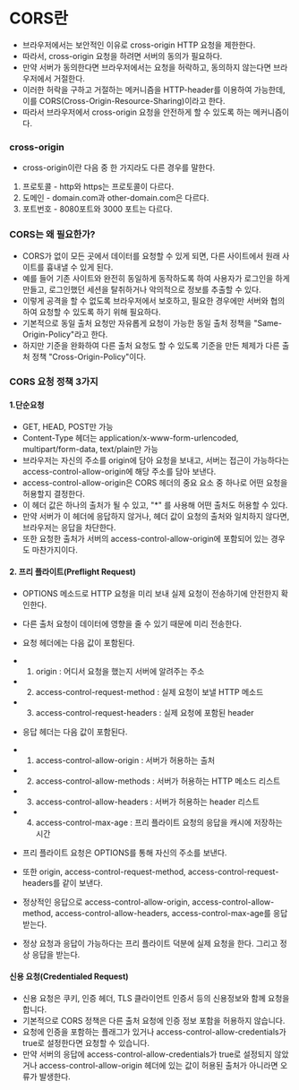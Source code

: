 <h1> CORS란 </h1>

-  브라우저에서는 보안적인 이유로 cross-origin HTTP 요청을 제한한다.
- 따라서, cross-origin 요청을 하려면 서버의 동의가 필요하다.
- 만약 서버가 동의한다면 브라우저에서는 요청을 허락하고, 동의하지 않는다면 브라우저에서 거절한다.
- 이러한 허락을 구하고 거절하는 메커니즘을 HTTP-header를 이용하여 가능한데, 이를 CORS(Cross-Origin-Resource-Sharing)이라고 한다.
- 따라서 브라우저에서 cross-origin 요청을 안전하게 할 수 있도록 하는 메커니즘이다.

<h3> cross-origin </h3>

- cross-origin이란 다음 중 한 가지라도 다른 경우를 말한다.
1. 프로토콜 - http와 https는 프로토콜이 다르다.
2. 도메인 - domain.com과 other-domain.com은 다르다.
3. 포트번호 - 8080포트와 3000 포트는 다르다.

<h3> CORS는 왜 필요한가? </h3>

- CORS가 없이 모든 곳에서 데이터를 요청할 수 있게 되면, 다른 사이트에서 원래 사이트를 흉내낼 수 있게 된다.
- 예를 들어 기존 사이트와 완전히 동일하게 동작하도록 하여 사용자가 로그인을 하게 만들고, 로그인했던 세션을 탈취하거나 악의적으로 정보를 추출할 수 있다.
- 이렇게 공격을 할 수 없도록 브라우저에서 보호하고, 필요한 경우에만 서버와 협의하여 요청할 수 있도록 하기 위해 필요하다.
- 기본적으로 동일 출처 요청만 자유롭게 요청이 가능한 동일 출처 정책을 "Same-Origin-Policy"라고 한다.
- 하지만 기준을 완화하여 다른 출처 요청도 할 수 있도록 기준을 만든 체제가 다른 출처 정책 "Cross-Origin-Policy"이다.


<h3> CORS 요청 정책 3가지 </h3>

<h4> 1.단순요청</h4>

- GET, HEAD, POST만 가능
- Content-Type 헤더는 application/x-www-form-urlencoded, multipart/form-data, text/plain만 가능
- 브라우저는 자신의 주소를 origin에 담아 요청을 보내고, 서버는 접근이 가능하다는 access-control-allow-origin에 해당 주소를 담아 보낸다.
- access-control-allow-origin은 CORS 헤더의 중요 요소 중 하나로 어떤 요청을 허용할지 결정한다.
- 이 헤더 값은 하나의 출처가 될 수 있고, "*" 를 사용해 어떤 출처도 허용할 수 있다.
- 만약 서버가 이 헤더에 응답하지 않거나, 헤더 값이 요청의 출처와 일치하지 않다면, 브라우저는 응답을 차단한다.
- 또한 요청한 출처가 서버의 access-control-allow-origin에 포함되어 있는 경우도 마찬가지이다.

<h4> 2. 프리 플라이트(Preflight Request) </h4>

- OPTIONS 메소드로 HTTP 요청을 미리 보내 실제 요청이 전송하기에 안전한지 확인한다.
- 다른 출처 요청이 데이터에 영향을 줄 수 있기 때문에 미리 전송한다.
- 요청 헤더에는 다음 값이 포함된다.
- 1. origin : 어디서 요청을 했는지 서버에 알려주는 주소
- 2. access-control-request-method : 실제 요청이 보낼 HTTP 메소드
- 3. access-control-request-headers : 실제 요청에 포함된 header

- 응답 헤더는 다음 값이 포함된다.
- 1. access-control-allow-origin : 서버가 허용하는 출처
- 2. access-control-allow-methods : 서버가 허용하는 HTTP 메소드 리스트
- 3. access-control-allow-headers : 서버가 허용하는 header 리스트
- 4. access-control-max-age : 프리 플라이트 요청의 응답을 캐시에 저장하는 시간

- 프리 플라이트 요청은 OPTIONS를 통해 자신의 주소를 보낸다.
- 또한 origin, access-control-request-method, access-control-request-headers를 같이 보낸다.
- 정상적인 응답으로 access-control-allow-origin, access-control-allow-method, access-control-allow-headers, access-control-max-age를 응답받는다.
- 정상 요청과 응답이 가능하다는 프리 플라이트 덕분에 실제 요청을 한다. 그리고 정상 응답을 받는다.

<h4> 신용 요청(Credentialed Request) </h4>

- 신용 요청은 쿠키, 인증 헤더, TLS 클라이언트 인증서 등의 신용정보와 함께 요청을 합니다.
- 기본적으로 CORS 정책은 다른 출처 요청에 인증 정보 포함을 허용하지 않습니다.
- 요청에 인증을 포함하는 플래그가 있거나 access-control-allow-credentials가 true로 설정한다면 요청할 수 있습니다.
- 만약 서버의 응답에 access-control-allow-credentials가 true로 설정되지 않았거나 access-control-allow-origin 헤더에 있는 값이 허용된 출처가 아니라면 오류가 발생한다.
